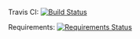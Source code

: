 Travis CI: [![Build Status](https://travis-ci.org/chrismullins/django_sample_project.svg?branch=master)](https://travis-ci.org/chrismullins/django_sample_project)

Requirements: [![Requirements Status](https://requires.io/github/chrismullins/django_sample_project/requirements.svg?branch=master)](https://requires.io/github/chrismullins/django_sample_project/requirements/?branch=master)
